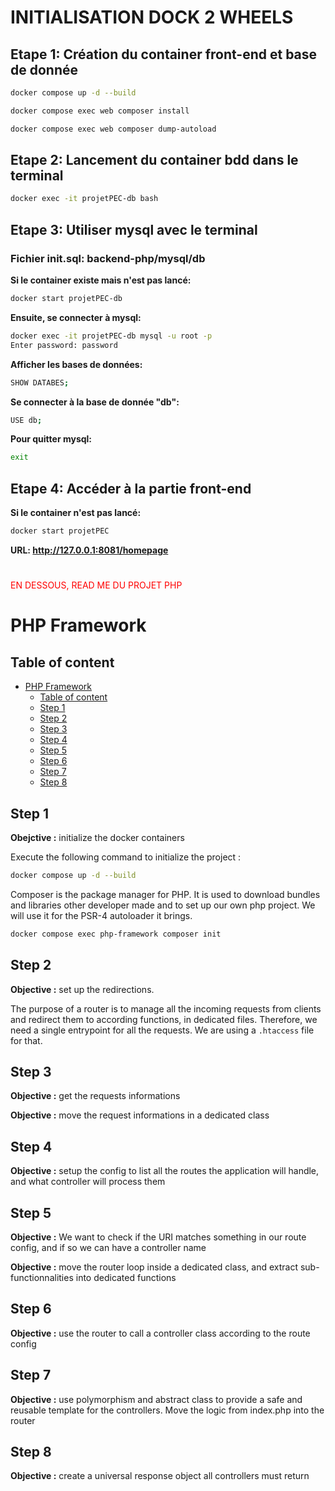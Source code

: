 # INITIALISATION DOCK 2 WHEELS

## Etape 1: Création du container front-end et base de donnée

```bash
docker compose up -d --build

docker compose exec web composer install

docker compose exec web composer dump-autoload
```

## Etape 2: Lancement du container bdd dans le terminal
```bash
docker exec -it projetPEC-db bash
```

## Etape 3: Utiliser mysql avec le terminal 

### Fichier init.sql: backend-php/mysql/db

**Si le container existe mais n'est pas lancé:**

```bash
docker start projetPEC-db
````

**Ensuite, se connecter à mysql:**

```bash
docker exec -it projetPEC-db mysql -u root -p
Enter password: password
````
**Afficher les bases de données:**

```bash
SHOW DATABES;
````
**Se connecter à la base de donnée "db":**

```bash
USE db;
````

**Pour quitter mysql:**

```bash
exit
````

## Etape 4: Accéder à la partie front-end
**Si le container n'est pas lancé:**
```bash
docker start projetPEC
````

**URL: http://127.0.0.1:8081/homepage**

#

<span style="color:red">EN DESSOUS, READ ME DU PROJET PHP</span>

#

# PHP Framework

## Table of content

- [PHP Framework](#php-framework)
  - [Table of content](#table-of-content)
  - [Step 1](#step-1)
  - [Step 2](#step-2)
  - [Step 3](#step-3)
  - [Step 4](#step-4)
  - [Step 5](#step-5)
  - [Step 6](#step-6)
  - [Step 7](#step-7)
  - [Step 8](#step-8)

## Step 1

**Obejctive :** initialize the docker containers

Execute the following command to initialize the project :

```bash
docker compose up -d --build
```

Composer is the package manager for PHP. It is used to download bundles and libraries other developer made and to set up our own php project. We will use it for the PSR-4 autoloader it brings.

```bash
docker compose exec php-framework composer init
```

## Step 2

**Objective :** set up the redirections.

The purpose of a router is to manage all the incoming requests from clients and redirect them to according functions, in dedicated files. Therefore, we need a single entrypoint for all the requests. We are using a `.htaccess` file for that.

## Step 3

**Objective :** get the requests informations

**Objective :** move the request informations in a dedicated class

## Step 4

**Objective :** setup the config to list all the routes the application will handle, and what controller will process them

## Step 5

**Objective :** We want to check if the URI matches something in our route config, and if so we can have a controller name

**Objective :** move the router loop inside a dedicated class, and extract sub-functionnalities into dedicated functions

## Step 6

**Objective :** use the router to call a controller class according to the route config

## Step 7

**Objective :** use polymorphism and abstract class to provide a safe and reusable template for the controllers. Move the logic from index.php into the router

## Step 8

**Objective :** create a universal response object all controllers must return
